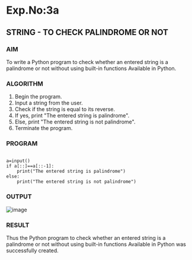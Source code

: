 
# Exp.No:3a
## STRING - TO CHECK PALINDROME OR NOT

### AIM  

To write a Python program to check whether an entered string is a palindrome or not without using built-in functions Available in Python.

### ALGORITHM

1. Begin the program.  
2. Input a string from the user.
3. Check if the string is equal to its reverse.
4. If yes, print "The entered string is palindrome".
5. Else, print "The entered string is not palindrome".
6. Terminate the program.

### PROGRAM

```

a=input()
if a[::]==a[::-1]:
    print("The entered string is palindrome")
else:
    print("The entered string is not palindrome")

```

### OUTPUT

![image](https://github.com/user-attachments/assets/50edf503-86d8-401d-a75f-6170b88e5b52)

### RESULT

Thus the  Python program to check whether an entered string is a palindrome or not without using built-in functions Available in Python was successfully created.
